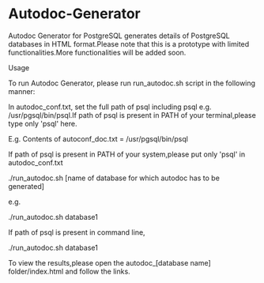Autodoc-Generator
=================

Autodoc Generator for PostgreSQL generates details of PostgreSQL databases in HTML format.Please note that this is a prototype with limited functionalities.More functionalities will be added soon.

Usage

To run Autodoc Generator, please run run_autodoc.sh script in the following manner:

In autodoc_conf.txt, set the full path of psql including psql e.g. /usr/pgsql/bin/psql.If path of psql is present in PATH of your terminal,please type only 'psql' here.

E.g. Contents of autoconf_doc.txt = /usr/pgsql/bin/psql

If path of psql is present in PATH of your system,please put only 'psql' in autodoc_conf.txt 

./run_autodoc.sh [name of database for which autodoc has to be generated]

e.g.

./run_autodoc.sh database1

If path of psql is present in command line,

./run_autodoc.sh database1

To view the results,please open the autodoc_[database name] folder/index.html and follow the links.
